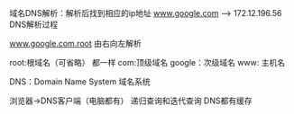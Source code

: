域名DNS解析：解析后找到相应的ip地址
www.google.com --> 172.12.196.56    DNS解析过程

www.google.com.root   由右向左解析

root:根域名（可省略）  都一样
com:顶级域名
google：次级域名
www: 主机名





DNS：Domain Name System  域名系统

浏览器->DNS客户端（电脑都有）  递归查询和迭代查询  DNS都有缓存